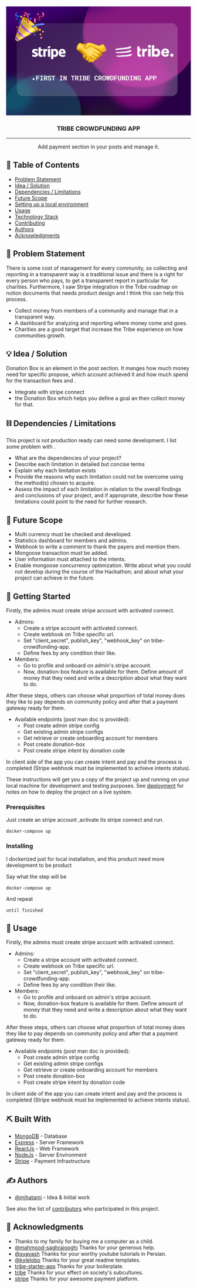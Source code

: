 <p align="center">
  <a href="" rel="noopener">
 <img src="./readme/tribe-crowdfunding-app-banner.jpg" alt="Project logo"></a>
</p>
<h3 align="center">TRIBE CROWDFUNDING APP</h3>

<div align="center">

  <!-- [![Hackathon](https://img.shields.io/badge/hackathon-name-orange.svg)](http://hackathon.url.com) 
  [![Status](https://img.shields.io/badge/status-active-success.svg)]() 
  [![GitHub Issues](https://img.shields.io/github/issues/kylelobo/The-Documentation-Compendium.svg)](https://github.com/mjhatami/tribe-crowdfunding-app/issues)
  [![GitHub Pull Requests](https://img.shields.io/github/issues-pr/kylelobo/The-Documentation-Compendium.svg)](https://github.com/mjhatami/tribe-crowdfunding-app/pulls)
  [![License](https://img.shields.io/badge/license-MIT-blue.svg)](LICENSE.md) -->

</div>

---

<p align="center"> Add payment section in your posts and manage it.
    <br> 
</p>

## 📝 Table of Contents
- [Problem Statement](#problem_statement)
- [Idea / Solution](#idea)
- [Dependencies / Limitations](#limitations)
- [Future Scope](#future_scope)
- [Setting up a local environment](#getting_started)
- [Usage](#usage)
- [Technology Stack](#tech_stack)
- [Contributing](../CONTRIBUTING.md)
- [Authors](#authors)
- [Acknowledgments](#acknowledgments)

## 🧐 Problem Statement <a name = "problem_statement"></a>
There is some cost of management for every community, so collecting and reporting in a transparent way is a traditional issue and there is a right for every person who pays, to get a transparent report in particular for charities. Furthermore, I saw Stripe integration in the Tribe roadmap on notion documents that needs product design and I think this can help this process.
- Collect money from members of a community and manage that in a transparent way.
- A dashboard for analyzing and reporting where money come and goes.
- Charities are a good target that increase the Tribe experience on how communities growth.



## 💡 Idea / Solution <a name = "idea"></a>
 Donation Box is an element in the post section. It manges how much money need for specific propose, which account achieved it and how much spend for the transaction fees and  .
 - Integrate with stripe connect
 - the Donation Box which helps you define a goal an then collect money for that.

## ⛓️ Dependencies / Limitations <a name = "limitations"></a>
This project is not production ready can need some development. I list some problem with .
- What are the dependencies of your project?
- Describe each limitation in detailed but concise terms
- Explain why each limitation exists
- Provide the reasons why each limitation could not be overcome using the method(s) chosen to acquire.
- Assess the impact of each limitation in relation to the overall findings and conclusions of your project, and if 
appropriate, describe how these limitations could point to the need for further research.

## 🚀 Future Scope <a name = "future_scope"></a>
- Multi currency must be checked and developed.
- Statistics dashboard for members and admins.
- Webhook to write a comment to thank the payers and mention them.
- Mongoose transaction must be added.
- User information must attached to the intents.
- Enable mongoose concurrency optimization.
Write about what you could not develop during the course of the Hackathon; and about what your project can achieve 
in the future.

## 🏁 Getting Started <a name = "getting_started"></a>
Firstly, the admins must create stripe account with activated connect.
- Admins:
    - Create a stripe account with activated connect.
    - Create webhook on Tribe specific url.
    - Set "client_secret", publish_key", "webhook_key" on tribe-crowdfunding-app.
    - Define fees by any condition their like.
- Members:
    - Go to profile and onboard on admin's stripe account.
    - Now, donation-box feature is available for them. Define amount of money that they need and write a description about what they want to do.

After these steps, others can choose what proportion of total money does they like to pay depends on  community policy and after that a payment gateway ready for them.

- Available endpoints (post man doc is provided):
  - Post create admin stripe config
  - Get existing admin stripe configs
  - Get retrieve or create onboarding account for members
  - Post create donation-box
  - Post create stripe intent by donation code

In client side of the app you can create intent and pay and the process is completed (Stripe webhook must be implemented to achieve intents status).

These instructions will get you a copy of the project up and running on your local machine for development 
and testing purposes. See [deployment](#deployment) for notes on how to deploy the project on a live system.

### Prerequisites

Just create an stripe account ,activate its stripe connect and run. 

```
docker-compose up
```

### Installing

I dockerized just for local installation, and this product need more development to be product 

Say what the step will be

```
docker-compose up
```

And repeat

```
until finished
```

## 🎈 Usage <a name="usage"></a>
Firstly, the admins must create stripe account with activated connect.
- Admins:
    - Create a stripe account with activated connect.
    - Create webhook on Tribe specific url.
    - Set "client_secret", publish_key", "webhook_key" on tribe-crowdfunding-app.
    - Define fees by any condition their like.
- Members:
    - Go to profile and onboard on admin's stripe account.
    - Now, donation-box feature is available for them. Define amount of money that they need and write a description about what they want to do.

After these steps, others can choose what proportion of total money does they like to pay depends on  community policy and after that a payment gateway ready for them.

- Available endpoints (post man doc is provided):
  - Post create admin stripe config
  - Get existing admin stripe configs
  - Get retrieve or create onboarding account for members
  - Post create donation-box
  - Post create stripe intent by donation code

In client side of the app you can create intent and pay and the process is completed (Stripe webhook must be implemented to achieve intents status).

## ⛏️ Built With <a name = "tech_stack"></a>
- [MongoDB](https://www.mongodb.com/) - Database
- [Express](https://expressjs.com/) - Server Framework
- [ReactJs](https://reactjs.org/) - Web Framework
- [NodeJs](https://nodejs.org/en/) - Server Environment
- [Stripe](https://stripe.com/) - Payment Infrastructure

## ✍️ Authors <a name = "authors"></a>
- [@mjhatami](https://github.com/mjhatami) - Idea & Initial work

See also the list of [contributors](https://github.com/mjhatami/tribe-crowdfunding-app/contributors) 
who participated in this project.

## 🎉 Acknowledgments <a name = "acknowledgments"></a>
- Thanks to my family for buying me a computer as a child. 
- [@mahmood-saghrajooghi](https://github.com/mahmood-saghrajooghi) Thanks for your generous help.
- [@syavash](https://github.com/syavash) Thanks for your worthy youtube tutorials in Persian.
- [@kylelobo](https://github.com/kylelobo/The-Documentation-Compendium) Thanks for your great readme templates.
- [tribe-starter-app](https://github.com/tribeplatform/tribe-starter-app) Thanks for your boilerplate.
- [tribe](https://tribe.so/) Thanks for your effect on society's subcultures.
- [stripe](https://stripe.com/) Thanks for your awesome payment platform.

